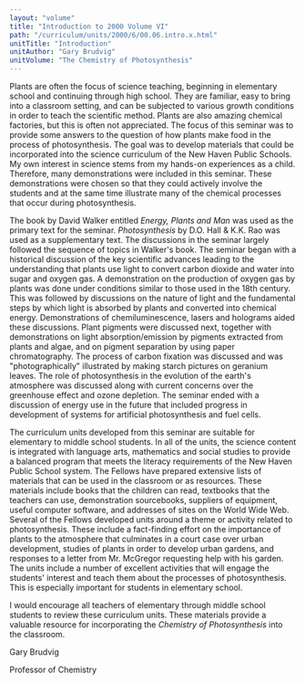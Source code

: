 ```yaml
---
layout: "volume"
title: "Introduction to 2000 Volume VI"
path: "/curriculum/units/2000/6/00.06.intro.x.html"
unitTitle: "Introduction"
unitAuthor: "Gary Brudvig"
unitVolume: "The Chemistry of Photosynthesis"
---
```

<body>
 <p>
  Plants are often the focus of science teaching, beginning in elementary school and continuing through high school.  They are familiar, easy to bring into a classroom setting, and can be subjected to various growth conditions in order to teach the scientific method.  Plants are also amazing chemical factories, but this is often not appreciated.  The focus of this seminar was to provide some answers to the question of how plants make food in the process of photosynthesis.  The goal was to develop materials that could be incorporated into the science curriculum of the New Haven Public Schools.  My own interest in science stems from my hands-on experiences as a child.  Therefore, many demonstrations were included in this seminar.  These demonstrations were chosen so that they could actively involve the students and at the same time illustrate many of the chemical processes that occur during photosynthesis.
 </p>
 <p>
  The book by David Walker entitled
  <i>
   Energy, Plants and Man
  </i>
  was used as the primary text for the seminar.
  <i>
   Photosynthesis
  </i>
  by D.O. Hall &amp; K.K. Rao was used as a supplementary text.  The discussions in the seminar largely followed the sequence of topics in Walker's book.  The seminar began with a historical discussion of the key scientific advances leading to the understanding that plants use light to convert carbon dioxide and water into sugar and oxygen gas.  A demonstration on the production of oxygen gas by plants was done under conditions similar to those used in the 18th century.  This was followed by discussions on the nature of light and the fundamental steps by which light is absorbed by plants and converted into chemical energy.  Demonstrations of chemiluminescence, lasers and holograms aided these discussions.  Plant pigments were discussed next, together with demonstrations on light absorption/emission by pigments extracted from plants and algae, and on pigment separation by using paper chromatography.  The process of carbon fixation was discussed and was "photographically" illustrated by making starch pictures on geranium leaves.  The role of photosynthesis in the evolution of the earth's atmosphere was discussed along with current concerns over the greenhouse effect and ozone depletion.  The seminar ended with a discussion of energy use in the future that included progress in development of systems for artificial photosynthesis and fuel cells.
 </p>
 <p>
  The curriculum units developed from this seminar are suitable for elementary to middle school students.  In all of the units, the science content is integrated with language arts, mathematics and social studies to provide a balanced program that meets the literacy requirements of the New Haven Public School system.  The Fellows have prepared extensive lists of materials that can be used in the classroom or as resources.  These materials include books that the children can read, textbooks that the teachers can use, demonstration sourcebooks, suppliers of equipment, useful computer software, and addresses of sites on the World Wide Web.  Several of the Fellows developed units around a theme or activity related to photosynthesis.  These include a fact-finding effort on the importance of plants to the atmosphere that culminates in a court case over urban development, studies of plants in order to develop urban gardens, and responses to a letter from Mr. McGregor requesting help with his garden.  The units include a number of excellent activities that will engage the students' interest and teach them about the processes of photosynthesis.  This is especially important for students in elementary school.
 </p>
 <p>
  I would encourage all teachers of elementary through middle school students to review these curriculum units.  These materials provide a valuable resource for incorporating the
  <i>
   Chemistry of Photosynthesis
  </i>
  into the classroom.
 </p>
 <p>
  Gary Brudvig
 </p>
 <p>
  Professor of Chemistry
 </p>


</body>